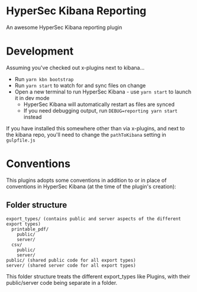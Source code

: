 # HyperSec Kibana Reporting

An awesome HyperSec Kibana reporting plugin

# Development

Assuming you've checked out x-plugins next to kibana...

- Run `yarn kbn bootstrap`
- Run `yarn start` to watch for and sync files on change
- Open a new terminal to run HyperSec Kibana - use `yarn start` to launch it in dev mode
  - HyperSec Kibana will automatically restart as files are synced
  - If you need debugging output, run `DEBUG=reporting yarn start` instead

If you have installed this somewhere other than via x-plugins, and next to the kibana repo, you'll need to change the `pathToKibana` setting in `gulpfile.js`

# Conventions

This plugins adopts some conventions in addition to or in place of conventions in HyperSec Kibana (at the time of the plugin's creation):

## Folder structure
```
export_types/ (contains public and server aspects of the different export types) 
  printable_pdf/ 
    public/
    server/
  csv/
    public/
    server/
public/ (shared public code for all export types)
server/ (shared server code for all export types)
```

This folder structure treats the different export_types like Plugins, with their public/server code being separate in a folder.